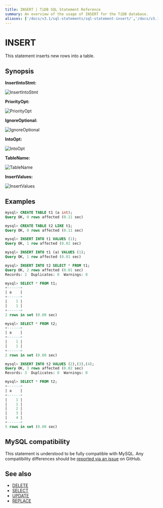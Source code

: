 ```yaml
---
title: INSERT | TiDB SQL Statement Reference
summary: An overview of the usage of INSERT for the TiDB database.
aliases: ['/docs/v3.1/sql-statements/sql-statement-insert/','/docs/v3.1/reference/sql/statements/insert/']
---
```


# INSERT

This statement inserts new rows into a table.

## Synopsis

**InsertIntoStmt:**

![InsertIntoStmt](https://docs-download.pingcap.com/media/images/docs/sqlgram/InsertIntoStmt.png)

**PriorityOpt:**

![PriorityOpt](https://docs-download.pingcap.com/media/images/docs/sqlgram/PriorityOpt.png)

**IgnoreOptional:**

![IgnoreOptional](https://docs-download.pingcap.com/media/images/docs/sqlgram/IgnoreOptional.png)

**IntoOpt:**

![IntoOpt](https://docs-download.pingcap.com/media/images/docs/sqlgram/IntoOpt.png)

**TableName:**

![TableName](https://docs-download.pingcap.com/media/images/docs/sqlgram/TableName.png)

**InsertValues:**

![InsertValues](https://docs-download.pingcap.com/media/images/docs/sqlgram/InsertValues.png)

## Examples

```sql
mysql> CREATE TABLE t1 (a int);
Query OK, 0 rows affected (0.11 sec)

mysql> CREATE TABLE t2 LIKE t1;
Query OK, 0 rows affected (0.11 sec)

mysql> INSERT INTO t1 VALUES (1);
Query OK, 1 row affected (0.02 sec)

mysql> INSERT INTO t1 (a) VALUES (1);
Query OK, 1 row affected (0.01 sec)

mysql> INSERT INTO t2 SELECT * FROM t1;
Query OK, 2 rows affected (0.01 sec)
Records: 2  Duplicates: 0  Warnings: 0

mysql> SELECT * FROM t1;
+------+
| a    |
+------+
|    1 |
|    1 |
+------+
2 rows in set (0.00 sec)

mysql> SELECT * FROM t2;
+------+
| a    |
+------+
|    1 |
|    1 |
+------+
2 rows in set (0.00 sec)

mysql> INSERT INTO t2 VALUES (2),(3),(4);
Query OK, 3 rows affected (0.02 sec)
Records: 3  Duplicates: 0  Warnings: 0

mysql> SELECT * FROM t2;
+------+
| a    |
+------+
|    1 |
|    1 |
|    2 |
|    3 |
|    4 |
+------+
5 rows in set (0.00 sec)
```

## MySQL compatibility

This statement is understood to be fully compatible with MySQL. Any compatibility differences should be [reported via an issue](https://github.com/pingcap/tidb/issues/new/choose) on GitHub.

## See also

* [DELETE](/sql-statements/sql-statement-delete.md)
* [SELECT](/sql-statements/sql-statement-select.md)
* [UPDATE](/sql-statements/sql-statement-update.md)
* [REPLACE](/sql-statements/sql-statement-replace.md)
